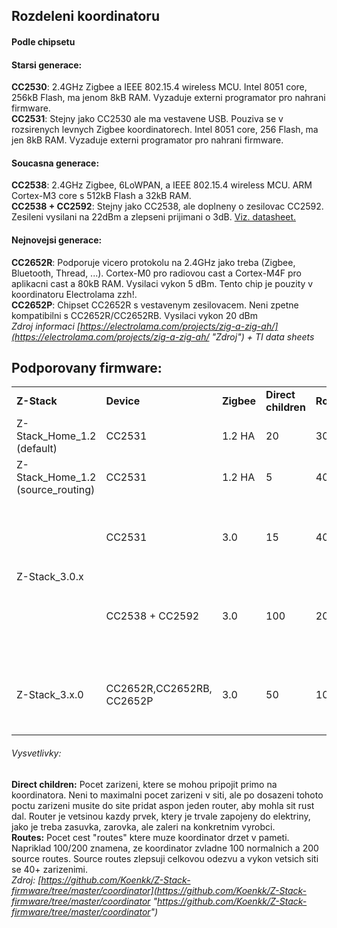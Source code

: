 ## Rozdeleni koordinatoru
#### Podle chipsetu
#### Starsi generace:
**CC2530**: 2.4GHz Zigbee a IEEE 802.15.4 wireless MCU. Intel 8051 core, 256kB Flash, ma jenom 8kB RAM. Vyzaduje externi programator pro nahrani firmware.<br>
**CC2531**: Stejny jako CC2530 ale ma vestavene USB. Pouziva se v rozsirenych levnych Zigbee koordinatorech. Intel 8051 core, 256 Flash, ma jen 8kB RAM. Vyzaduje externi programator pro nahrani firmware.

#### Soucasna generace:
**CC2538**: 2.4GHz Zigbee, 6LoWPAN, a IEEE 802.15.4 wireless MCU. ARM Cortex-M3 core s 512kB Flash a 32kB RAM.<br>
**CC2538 + CC2592**: Stejny jako CC2538, ale doplneny o zesilovac CC2592. Zesileni vysilani na 22dBm a zlepseni prijimani o 3dB. [Viz. datasheet.](https://www.ti.com/lit/ds/symlink/cc2592.pdf?ts=1610831220971 "Viz. data sheet.")

#### Nejnovejsi generace:
**CC2652R**: Podporuje vicero protokolu na 2.4GHz jako treba (Zigbee, Bluetooth, Thread, ...). Cortex-M0 pro radiovou cast a Cortex-M4F pro aplikacni cast a 80kB RAM. Vysilaci vykon 5 dBm.  Tento chip je pouzity v koordinatoru Electrolama zzh!.<br>
**CC2652P**: Chipset CC2652R s vestavenym zesilovacem. Neni zpetne kompatibilni s CC2652R/CC2652RB. Vysilaci vykon 20 dBm<br>
*Zdroj informaci [https://electrolama.com/projects/zig-a-zig-ah/](https://electrolama.com/projects/zig-a-zig-ah/ "Zdroj") + TI data sheets*
## Podporovany firmware:
<table>
  <tr>
    <td><b>Z-Stack</b></td>
    <td><b>Device</b></td>
    <td><b>Zigbee</b></td>
    <td><b>Direct children</b></td>
    <td><b>Routes</b></td>
    <td><b>Notes</b></td>
  </tr>
  <tr>
    <td rowspan="2">Z-Stack_Home_1.2 (default)</td>
    <td>CC2531</td>
    <td>1.2 HA</td>
    <td>20</td>
    <td>30/0</td>
    <td></td>
  </tr>
  <tr>
  </tr>
  <tr>
    <td>Z-Stack_Home_1.2 (source_routing)</td>
    <td>CC2531</td>
    <td>1.2 HA</td>
    <td>5</td>
    <td>40/40</td>
    <td></td>
  </tr>
  <tr>
    <td rowspan="3">Z-Stack_3.0.x</td>
    <td>CC2531</td>
    <td>3.0</td>
    <td>15</td>
    <td>40/0</td>
    <td>
      - <a href="https://github.com/Koenkk/zigbee2mqtt/issues/1445">Discussion #1445</a>
      - Max 40 Zigbee 3.0 devices
    </td>
  </tr>
  <tr>
  </tr>
    <tr>
    <td>CC2538 + CC2592</td>
    <td>3.0</td>
    <td>100</td>
    <td>200/400</td>
    <td>
      - <a href="https://github.com/Koenkk/zigbee2mqtt/issues/1568">Discussion #1568</a>
      - Max 200 Zigbee 3.0 devices
    </td>
  </tr>
  <tr>
    <td rowspan="2">Z-Stack_3.x.0</td>
    <td>CC2652R,CC2652RB, CC2652P</td>
    <td>3.0</td>
    <td>50</td>
    <td>100/200</td>
    <td>
      - <a href="https://github.com/Koenkk/zigbee2mqtt/issues/1429">Discussion #1429</a>
      - Max 200 Zigbee 3.0 devices
    </td>
  </tr>
</table>

###### Vysvetlivky:
**Direct children:** Pocet zarizeni, ktere se mohou pripojit primo na koordinatora. Neni to maximalni pocet zarizeni v siti, ale po dosazeni tohoto poctu zarizeni musite do site pridat aspon jeden router, aby mohla sit rust dal. Router je vetsinou kazdy prvek, ktery je trvale zapojeny do elektriny, jako je treba zasuvka, zarovka, ale zaleri na konkretnim vyrobci.<br>
**Routes:** Pocet cest "routes" ktere muze koordinator drzet v pameti. Napriklad 100/200 znamena, ze koordinator zvladne 100 normalnich a 200 source routes.  Source routes zlepsuji celkovou odezvu a vykon vetsich siti se 40+ zarizenimi.<br>
*Zdroj: [https://github.com/Koenkk/Z-Stack-firmware/tree/master/coordinator](https://github.com/Koenkk/Z-Stack-firmware/tree/master/coordinator "https://github.com/Koenkk/Z-Stack-firmware/tree/master/coordinator")*
